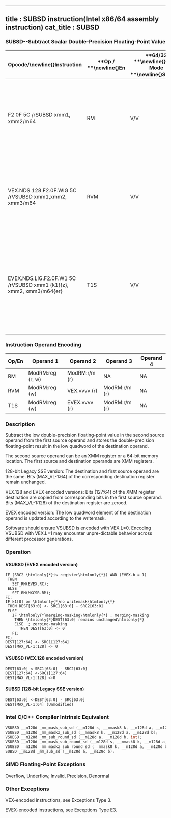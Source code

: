 ----------------------------
title : SUBSD instruction(Intel x86/64 assembly instruction)
cat_title : SUBSD
----------------------------
### SUBSD--Subtract Scalar Double-Precision Floating-Point Value


|**Opcode/**\newline{}**Instruction**|**Op / **\newline{}**En**|**64/32 **\newline{}**bit Mode **\newline{}**Support**|**CPUID **\newline{}**Feature **\newline{}**Flag**|**Description**|
|------------------------------------|-------------------------|------------------------------------------------------|--------------------------------------------------|---------------|
|F2 0F 5C /rSUBSD xmm1, xmm2/m64|RM|V/V|SSE2|Subtract the low double-precision floating-point value in xmm2/m64 from xmm1 and store the result in xmm1.|
|VEX.NDS.128.F2.0F.WIG 5C /rVSUBSD xmm1,xmm2, xmm3/m64|RVM|V/V|AVX|Subtract the low double-precision floating-point value in xmm3/m64 from xmm2 and store the result in xmm1.|
|EVEX.NDS.LIG.F2.0F.W1 5C /rVSUBSD xmm1 {k1}{z}, xmm2, xmm3/m64{er}|T1S|V/V|AVX512F|Subtract the low double-precision floating-point value in xmm3/m64 from xmm2 and store the result in xmm1 under writemask k1.|
### Instruction Operand Encoding


|Op/En|Operand 1|Operand 2|Operand 3|Operand 4|
|-----|---------|---------|---------|---------|
|RM|ModRM:reg (r, w)|ModRM:r/m (r)|NA|NA|
|RVM|ModRM:reg (w)|VEX.vvvv (r)|ModRM:r/m (r)|NA|
|T1S|ModRM:reg (w)|EVEX.vvvv (r)|ModRM:r/m (r)|NA|
### Description


Subtract the low double-precision floating-point value in the second source operand from the first source operand and stores the double-precision floating-point result in the low quadword of the destination operand.

The second source operand can be an XMM register or a 64-bit memory location. The first source and destination operands are XMM registers. 

128-bit Legacy SSE version: The destination and first source operand are the same. Bits (MAX_VL-1:64) of the corresponding destination register remain unchanged.

VEX.128 and EVEX encoded versions: Bits (127:64) of the XMM register destination are copied from corresponding bits in the first source operand. Bits (MAX_VL-1:128) of the destination register are zeroed.

EVEX encoded version: The low quadword element of the destination operand is updated according to the writemask.

Software should ensure VSUBSD is encoded with VEX.L=0. Encoding VSUBSD with VEX.L=1 may encounter unpre-dictable behavior across different processor generations.


### Operation
#### VSUBSD (EVEX encoded version)
```info-verb
IF (SRC2 \htmlonly{*}is register\htmlonly{*}) AND (EVEX.b = 1) 
 THEN
   SET_RM(EVEX.RC);
 ELSE 
   SET_RM(MXCSR.RM);
FI;
IF k1[0] or \htmlonly{*}no writemask\htmlonly{*}
 THEN DEST[63:0]  <- SRC1[63:0] - SRC2[63:0]
 ELSE 
   IF \htmlonly{*}merging-masking\htmlonly{*} ; merging-masking
    THEN \htmlonly{*}DEST[63:0] remains unchanged\htmlonly{*}
    ELSE  ; zeroing-masking
      THEN DEST[63:0]  <- 0
   FI;
FI;
DEST[127:64] <-  SRC1[127:64]
DEST[MAX_VL-1:128]  <- 0
```
#### VSUBSD (VEX.128 encoded version)
```info-verb
DEST[63:0] <- SRC1[63:0] - SRC2[63:0]
DEST[127:64] <- SRC1[127:64]
DEST[MAX_VL-1:128]  <-0
```
#### SUBSD (128-bit Legacy SSE version)
```info-verb
DEST[63:0]  <-DEST[63:0] - SRC[63:0]
DEST[MAX_VL-1:64] (Unmodified)
```

### Intel C/C++ Compiler Intrinsic Equivalent

```cpp
VSUBSD __m128d _mm_mask_sub_sd (__m128d s, __mmask8 k, __m128d a, __m128d b);
VSUBSD __m128d _mm_maskz_sub_sd (__mmask8 k, __m128d a, __m128d b);
VSUBSD __m128d _mm_sub_round_sd (__m128d a, __m128d b, int);
VSUBSD __m128d _mm_mask_sub_round_sd (__m128d s, __mmask8 k, __m128d a, __m128d b, int);
VSUBSD __m128d _mm_maskz_sub_round_sd (__mmask8 k, __m128d a, __m128d b, int);
SUBSD __m128d _mm_sub_sd (__m128d a, __m128d b);
```
### SIMD Floating-Point Exceptions


Overflow, Underflow, Invalid, Precision, Denormal

### Other Exceptions


VEX-encoded instructions, see Exceptions Type 3.

EVEX-encoded instructions, see Exceptions Type E3.

